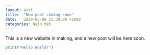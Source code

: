 ```yaml
---
layout: post
title:  "New post coming soon"
date:   2020-05-08 15:39:00 +1000
categories: Nain Meh
---
```

This is a new website in making, and a new post will be here soon.

```python
print("Hello World!")
```

